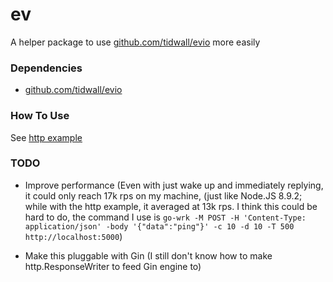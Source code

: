 # ev

A helper package to use
[github.com/tidwall/evio](https://github.com/tidwall/evio) more easily

### Dependencies

* [github.com/tidwall/evio](https://github.com/tidwall/evio)

### How To Use

See
[http example](https://github.com/JesusIslam/ev/tree/master/examples/http/http.go)

### TODO

* Improve performance (Even with just wake up and immediately replying, it could
  only reach 17k rps on my machine, (just like Node.JS 8.9.2; while with the
  http example, it averaged at 13k rps. I think this could be hard to do, the
  command I use is `go-wrk -M POST -H 'Content-Type: application/json' -body
  '{"data":"ping"}' -c 10 -d 10 -T 500 http://localhost:5000`)

* Make this pluggable with Gin (I still don't know how to make
  http.ResponseWriter to feed Gin engine to)
